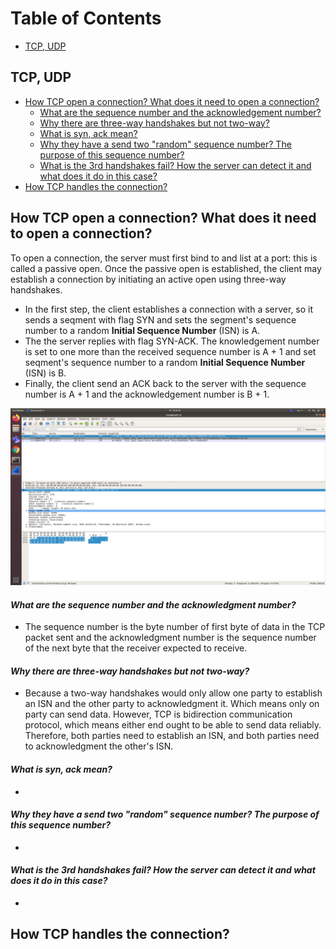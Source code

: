 # **Table of Contents**
  - [TCP, UDP](#TCP-UDP)

## **TCP, UDP**
  - [How TCP open a connection? What does it need to open a connection?](#How-TCP-open-a-connection-What-does-it-need-to-open-a-connection)
    - [What are the sequence number and the acknowledgement number?](#What-are-the-sequence-number-and-the-acknowledgment-number)
    - [Why there are three-way handshakes but not two-way?](#Why-there-are-three-way-handshakes-but-not-two-way)
    - [What is syn, ack mean?](#What-is-syn-ack-mean)
    - [Why they have a send two "random" sequence number? The purpose of this sequence number?](#Why-they-have-a-send-two-random-sequence-number-The-purpose-of-this-sequence-number)
    - [What is the 3rd handshakes fail? How the server can detect it and what does it do in this case?](#What-is-the-3rd-handshakes-fail-How-the-server-can-detect-it-and-what-does-it-do-in-this-case)
  - [How TCP handles the connection?](#How-TCP-handles-the-connection)

## How TCP open a connection? What does it need to open a connection?
To open a connection, the server must first bind to and list at a port: this is called a passive open. Once the passive open is established,
the client may establish a connection by initiating an active open using three-way handshakes.
  - In the first step, the client establishes a connection with a server, so it sends a seqment with flag SYN and sets the segment's sequence number to a random **Initial Sequence Number** (ISN) is A.
  - The the server replies with flag SYN-ACK. The knowledgement number is set to one more than the received sequence number is A + 1 and set seqment's sequence number to a random **Initial Sequence Number** (ISN) is B.
  - Finally, the client send an ACK back to the server with the sequence number is A + 1 and the acknowledgement number is B + 1.

![](image/TCP_Init_Phase.png?raw=true)

#### *What are the sequence number and the acknowledgment number?*
  - The sequence number is the byte number of first byte of data in the TCP packet sent and the acknowledgment number is the sequence number of the next byte that the receiver expected to receive.
#### *Why there are three-way handshakes but not two-way?*
  - Because a two-way handshakes would only allow one party to establish an ISN and the other party to acknowledgment it. Which means only on party can send data. However, TCP is bidirection communication protocol, which means either end ought to be able to send data reliably. Therefore, both parties need to establish an ISN, and both parties need to acknowledgment the other's ISN.
#### *What is syn, ack mean?*
  - 
#### *Why they have a send two "random" sequence number? The purpose of this sequence number?*
  - 
#### *What is the 3rd handshakes fail? How the server can detect it and what does it do in this case?*
  - 
## How TCP handles the connection?